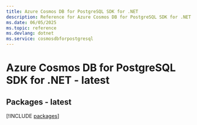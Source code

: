 ```yaml
---
title: Azure Cosmos DB for PostgreSQL SDK for .NET
description: Reference for Azure Cosmos DB for PostgreSQL SDK for .NET
ms.date: 06/05/2025
ms.topic: reference
ms.devlang: dotnet
ms.service: cosmosdbforpostgresql
---
```

# Azure Cosmos DB for PostgreSQL SDK for .NET - latest
## Packages - latest
[!INCLUDE [packages](cosmos-db-for-postgresql-index.md)]